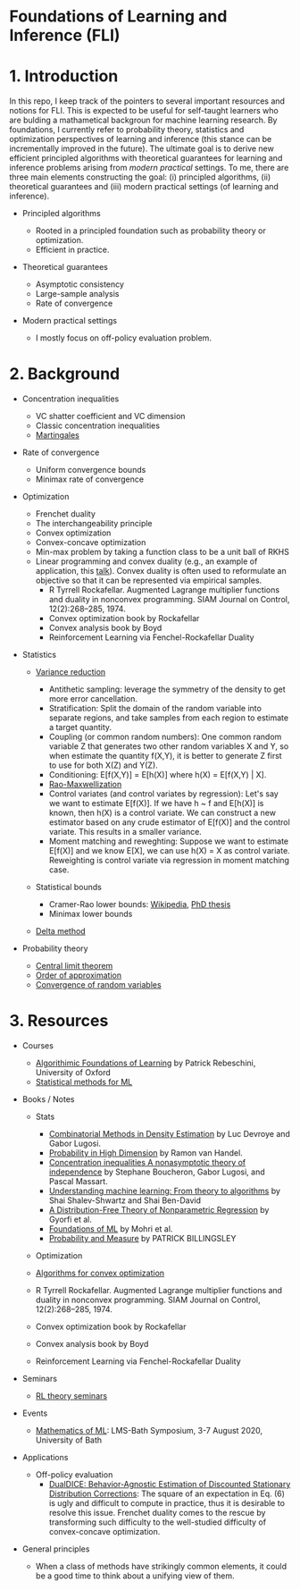 # Foundations of Learning and Inference (FLI)

# 1. Introduction  
In this repo, I keep track of the pointers to several important resources and notions for FLI. This is expected to be useful for self-taught learners who are bulding a mathametical backgroun for machine learning research. By foundations, I currently refer to probability theory, statistics and optimization perspectives of learning and inference (this stance can be incrementally improved in the future). The ultimate goal is to derive new efficient principled algorithms with theoretical guarantees for learning and inference problems arising from *modern* *practical* settings. To me, there are three main elements constructing the goal: (i) principled algorithms, (ii) theoretical guarantees and (iii) modern practical settings (of learning and inference). 

* Principled algorithms 
  * Rooted in a principled foundation such as probability theory or optimization. 
  * Efficient in practice.  

* Theoretical guarantees 
  * Asymptotic consistency 
  * Large-sample analysis  
  * Rate of convergence  

* Modern practical settings 
  * I mostly focus on off-policy evaluation problem. 


# 2. Background  

* Concentration inequalities   
  * VC shatter coefficient and VC dimension  
  * Classic concentration inequalities 
  * [Martingales](http://www.math.ucsd.edu/~fan/wp/concen.pdf)


* Rate of convergence   
  * Uniform convergence bounds  
  * Minimax rate of convergence 

* Optimization   
   * Frenchet duality
   * The interchangeability principle 
   * Convex optimization  
   * Convex-concave optimization  
   * Min-max problem by taking a function class to be a unit ball of RKHS 
   * Linear programming and convex duality  (e.g., an example of application, this [talk](http://cs.bme.hu/~gergo/files/NPB20_s.pdf)). Convex duality is often used to reformulate an objective so that it can be represented via empirical samples. 
     * R Tyrrell Rockafellar. Augmented Lagrange multiplier functions and duality in nonconvex programming. SIAM Journal on Control, 12(2):268–285, 1974.
     * Convex optimization book by Rockafellar
     * Convex analysis book by Boyd 
     * Reinforcement Learning via Fenchel-Rockafellar Duality

* Statistics   
  * [Variance reduction](http://statweb.stanford.edu/~owen/mc/)  
    * Antithetic sampling: leverage the symmetry of the density to get more error cancellation.  
    * Stratification: Split the domain of the random variable into separate regions, and take samples from each region to estimate a target quantity.  
    * Coupling (or common random numbers): One common random variable Z that generates two other random variables X and Y, so when estimate the quantity f(X,Y), it is better to generate Z first to use for both X(Z) and Y(Z).   
    * Conditioning: E[f(X,Y)] = E[h(X)] where h(X) = E[f(X,Y) | X]. 
    * [Rao-Maxwellization](https://en.wikipedia.org/wiki/Rao%E2%80%93Blackwell_theorem)  
    * Control variates (and control variates by regression): Let's say we want to estimate E[f(X)]. If we have h ~ f and E[h(X)] is known, then h(X) is a control variate. We can construct a new estimator based on any crude estimator of E[f(X)] and the control variate. This results in a smaller variance.  
    * Moment matching and reweghting: Suppose we want to estimate E[f(X)] and we know E[X], we can use h(X) = X as control variate.  Reweighting is control variate via regression in moment matching case. 

  * Statistical bounds  
    * Cramer-Rao lower bounds: [Wikipedia](https://en.wikipedia.org/wiki/Cram%C3%A9r%E2%80%93Rao_bound), [PhD thesis](https://drum.lib.umd.edu/bitstream/handle/1903/10290/Moore_umd_0117E_11120.pdf?sequence=1&isAllowed=y)
    * Minimax lower bounds 
  * [Delta method](https://en.wikipedia.org/wiki/Delta_method)

* Probability theory  
  * [Central limit theorem](https://en.wikipedia.org/wiki/Central_limit_theorem)  
  * [Order of approximation](https://en.wikipedia.org/wiki/Big_O_in_probability_notation)  
  * [Convergence of random variables](https://en.wikipedia.org/wiki/Convergence_of_random_variables)  

# 3. Resources 
* Courses  
  * [Algorithimic Foundations of Learning](http://www.stats.ox.ac.uk/~rebeschi/teaching/AFoL/19/index.html) by Patrick Rebeschini, University of Oxford   
  * [Statistical methods for ML](http://www.stat.cmu.edu/~larry/=sml/)

* Books / Notes
  * Stats 
    * [Combinatorial Methods in Density Estimation](https://link.springer.com/book/10.1007/978-1-4613-0125-7) by Luc Devroye and Gabor Lugosi.   
    * [Probability in High Dimension](https://web.math.princeton.edu/~rvan/APC550.pdf) by Ramon van Handel.
    * [Concentration inequalities A nonasymptotic theory of independence](https://www.oxfordscholarship.com/view/10.1093/acprof:oso/9780199535255.001.0001/acprof-9780199535255) by Stephane Boucheron, Gabor Lugosi, and Pascal Massart. 
    * [Understanding machine learning: From theory to algorithms](https://www.cs.huji.ac.il/~shais/UnderstandingMachineLearning/understanding-machine-learning-theory-algorithms.pdf) by Shai Shalev-Shwartz and Shai Ben-David   
    * [A Distribution-Free Theory of Nonparametric Regression](http://www-leland.stanford.edu/class/ee378a/books/book1.pdf) by Gyorfi et al.  
    * [Foundations of ML](https://pdfs.semanticscholar.org/e923/9469aba4bccf3e36d1c27894721e8dbefc44.pdf) by Mohri et al. 
    * [Probability and Measure](https://www.colorado.edu/amath/sites/default/files/attached-files/billingsley.pdf) by PATRICK BILLINGSLEY

  * Optimization  
   * [Algorithms for convex optimization](https://convex-optimization.github.io/ACO-v1.pdf)   
   * R Tyrrell Rockafellar. Augmented Lagrange multiplier functions and duality in nonconvex programming. SIAM Journal on Control, 12(2):268–285, 1974.
   * Convex optimization book by Rockafellar
   * Convex analysis book by Boyd 
   * Reinforcement Learning via Fenchel-Rockafellar Duality

* Seminars  
  * [RL theory seminars](https://sites.google.com/view/rltheoryseminars/home)  

* Events 
  * [Mathematics of ML](https://mathml2020.github.io/): LMS-Bath Symposium, 3-7 August 2020, University of Bath 

* Applications 
  * Off-policy evaluation   
    * [DualDICE: Behavior-Agnostic Estimation of Discounted Stationary Distribution Corrections](https://arxiv.org/abs/1906.04733): The square of an expectation in Eq. (6) is ugly and difficult to compute in practice, thus it is desirable to resolve this issue. Frenchet duality comes to the rescue by transforming such difficulty to the well-studied difficulty of convex-concave optimization. 

* General principles  
  * When a class of methods have strikingly common elements, it could be a good time to think about a unifying view of them. 
